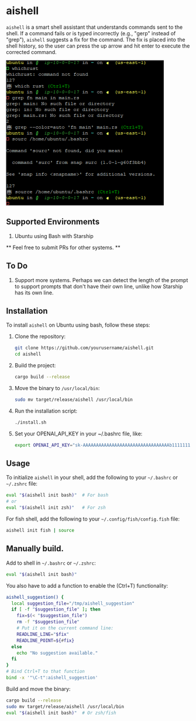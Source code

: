 # aishell

`aishell` is a smart shell assistant that understands commands sent to the shell. If a command fails or is typed incorrectly (e.g., "gerp" instead of "grep"), `aishell` suggests a fix for the command. The fix is placed into the shell history, so the user can press the up arrow and hit enter to execute the corrected command.

![Image of using it in your shell.](image.png)

## Supported Environments

1. Ubuntu using Bash with Starship

** Feel free to submit PRs for other systems. **

## To Do

1. Support more systems. Perhaps we can detect the length of the prompt to support prompts that don't have their own line, unlike how Starship has its own line.

## Installation

To install `aishell` on Ubuntu using bash, follow these steps:

1. Clone the repository:
    ```sh
    git clone https://github.com/yourusername/aishell.git
    cd aishell
    ```

2. Build the project:
    ```sh
    cargo build --release
    ```

3. Move the binary to `/usr/local/bin`:
    ```sh
    sudo mv target/release/aishell /usr/local/bin
    ```

4. Run the installation script:
    ```sh
    ./install.sh
    ```

5. Set your OPENAI_API_KEY in your ~/.bashrc file, like:
    ```sh
    export OPENAI_API_KEY="sk-AAAAAAAAAAAAAAAAAAAAAAAAAAAAAAAAAb11111111111111"
    ```

## Usage

To initialize `aishell` in your shell, add the following to your `~/.bashrc` or `~/.zshrc` file:

```sh
eval "$(aishell init bash)"  # For bash
# or
eval "$(aishell init zsh)"   # For zsh
```

For fish shell, add the following to your `~/.config/fish/config.fish` file:

```sh
aishell init fish | source
```

## Manually build.

Add to shell in `~/.bashrc` or `~/.zshrc`:

```sh
eval "$(aishell init bash)"
```

You also have to add a function to enable the (Ctrl+T) functionality:

```sh
aishell_suggestion() {
  local suggestion_file="/tmp/aishell_suggestion"
  if [ -f "$suggestion_file" ]; then
    fix=$(< "$suggestion_file")
    rm -f "$suggestion_file"
    # Put it on the current command line:
    READLINE_LINE="$fix"
    READLINE_POINT=${#fix}
  else
    echo "No suggestion available."
  fi
}
# Bind Ctrl+T to that function
bind -x '"\C-t":aishell_suggestion'
```

Build and move the binary:

```sh
cargo build --release
sudo mv target/release/aishell /usr/local/bin
eval "$(aishell init bash)"  # Or zsh/fish
```

